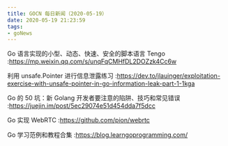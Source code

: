 ```yaml
---
title: GOCN 每日新闻（2020-05-19）
date: 2020-05-19 21:23:59
tags:
- goNews
---
```

Go 语言实现的小型、动态、快速、安全的脚本语言 Tengo :https://mp.weixin.qq.com/s/unqFqCMHfDL2DOZzk4Cc6w

利用 unsafe.Pointer 进行信息泄露练习 :https://dev.to/jlauinger/exploitation-exercise-with-unsafe-pointer-in-go-information-leak-part-1-1kga

Go 的 50 坑：新 Golang 开发者要注意的陷阱、技巧和常见错误 :https://juejin.im/post/5ec29074e51d454dda7f5dcc

Go 实现 WebRTC :https://github.com/pion/webrtc

Go 学习范例和教程合集 :https://blog.learngoprogramming.com/


